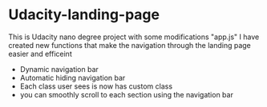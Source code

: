 # Udacity-landing-page
This is Udacity nano degree project with some modifications
"app.js"
I have created new functions that make the navigation through the landing page easier and efficeint
- Dynamic navigation bar
- Automatic hiding navigation bar
- Each class user sees is now has custom class
- you can smoothly scroll to each section using the navigation bar

